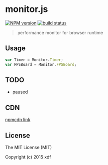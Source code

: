 # monitor.js

[![NPM version][npm-image]][npm-url]
[![build status][travis-image]][travis-url]

[npm-image]: https://img.shields.io/npm/v/monitor.js.svg?style=flat-square
[npm-url]: https://npmjs.org/package/monitor.js
[travis-image]: https://img.shields.io/travis/xudafeng/monitor.js.svg?style=flat-square
[travis-url]: https://travis-ci.org/xudafeng/monitor.js

> performance monitor for browser runtime

## Usage

``` javascript
var Timer = Monitor.Timer;
var FPSBoard = Monitor.FPSBoard;
```

## TODO

- paused

## CDN

[npmcdn link](//npmcdn.com/monitor.js@latest/monitor.js)

## License

The MIT License (MIT)

Copyright (c) 2015 xdf
